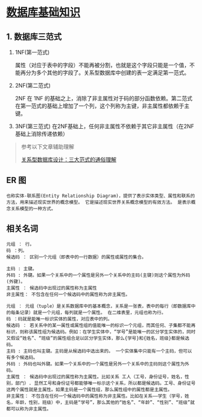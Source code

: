 # [数据库基础知识](https://github.com/Snailclimb/JavaGuide/blob/main/docs/database/%E6%95%B0%E6%8D%AE%E5%BA%93%E5%9F%BA%E7%A1%80%E7%9F%A5%E8%AF%86.md)

## 1. 数据库三范式

1. 1NF(第一范式)

    属性（对应于表中的字段）不能再被分割，也就是这个字段只能是一个值，不能再分为多个其他的字段了。关系型数据库中创建的表一定满足第一范式。

2. 2NF(第二范式)

    2NF 在 1NF 的基础之上，消除了非主属性对于码的部分函数依赖。第二范式在第一范式的基础上增加了一个列，这个列称为主键，非主属性都依赖于主键。

3. 3NF(第三范式)
    在2NF基础上，任何非主属性不依赖于其它非主属性（在2NF基础上消除传递依赖）

> 参考以下文章辅助理解
>
> [关系型数据库设计：三大范式的通俗理解](https://www.cnblogs.com/wsg25/p/9615100.html)

## ER 图

    也称实体-联系图(Entity Relationship Diagram)，提供了表示实体类型、属性和联系的方法，用来描述现实世界的概念模型。 它是描述现实世界关系概念模型的有效方法。 是表示概念关系模型的一种方式。

## 相关名词

    元组 ： 行。
    码 ：列。
    候选码 ： 区别一个元组（即表中的一行数据）的属性或属性的集合。

    主码 : 主键。
    外码 : 外键。如果一个关系中的一个属性是另外一个关系中的主码(主键)则这个属性为外码(外键)。
    主属性 ： 候选码中出现过的属性称为主属性
    非主属性： 不包含在任何一个候选码中的属性称为非主属性。
    
    元组 ： 元组（tuple）是关系数据库中的基本概念，关系是一张表，表中的每行（即数据库中的每条记录）就是一个元组，每列就是一个属性。 在二维表里，元组也称为行。
    码 ：码就是能唯一标识实体的属性，对应表中的列。
    候选码 ： 若关系中的某一属性或属性组的值能唯一的标识一个元组，而其任何、子集都不能再标识，则称该属性组为候选码。例如：在学生实体中，“学号”是能唯一的区分学生实体的，同时又假设“姓名”、“班级”的属性组合足以区分学生实体，那么{学号}和{姓名，班级}都是候选码。
    主码 : 主码也叫主键。主码是从候选码中选出来的。 一个实体集中只能有一个主码，但可以有多个候选码。
    外码 : 外码也叫外键。如果一个关系中的一个属性是另外一个关系中的主码则这个属性为外码。
    主属性 ： 候选码中出现过的属性称为主属性。比如关系 工人（工号，身份证号，姓名，性别，部门）. 显然工号和身份证号都能够唯一标示这个关系，所以都是候选码。工号、身份证号这两个属性就是主属性。如果主码是一个属性组，那么属性组中的属性都是主属性。
    非主属性： 不包含在任何一个候选码中的属性称为非主属性。比如在关系——学生（学号，姓名，年龄，性别，班级）中，主码是“学号”，那么其他的“姓名”、“年龄”、“性别”、“班级”就都可以称为非主属性。
    